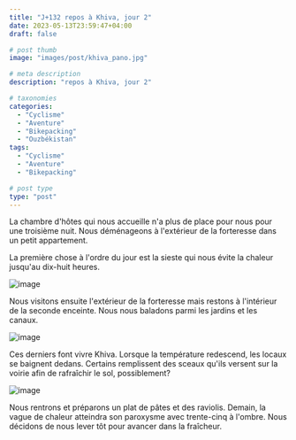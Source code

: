 ```yaml
---
title: "J+132 repos à Khiva, jour 2"
date: 2023-05-13T23:59:47+04:00
draft: false

# post thumb
image: "images/post/khiva_pano.jpg"

# meta description
description: "repos à Khiva, jour 2"

# taxonomies
categories:
  - "Cyclisme" 
  - "Aventure" 
  - "Bikepacking"
  - "Ouzbékistan" 
tags:
  - "Cyclisme" 
  - "Aventure" 
  - "Bikepacking" 

# post type
type: "post"
---
```


La chambre d'hôtes qui nous accueille n'a plus de place pour nous pour une troisième nuit. Nous déménageons à l'extérieur de la forteresse dans un petit appartement. 

La première chose à l'ordre du jour est la sieste qui nous évite la chaleur jusqu'au dix-huit heures. 

![image](../../images/post/khiva_parc.jpg)

Nous visitons ensuite l'extérieur de la forteresse mais restons à l'intérieur de la seconde enceinte. Nous nous baladons parmi les jardins et les canaux.

![image](../../images/post/khiva_canal.jpg)

Ces derniers font vivre Khiva. Lorsque la température redescend, les locaux se baignent dedans. Certains remplissent des sceaux qu'ils versent sur la voirie afin de rafraîchir le sol, possiblement?

![image](../../images/post/khiva_drapeau.jpg)

Nous rentrons et préparons un plat de pâtes et des raviolis. Demain, la vague de chaleur atteindra son paroxysme avec trente-cinq à l'ombre. Nous décidons de nous lever tôt pour avancer dans la fraîcheur. 
